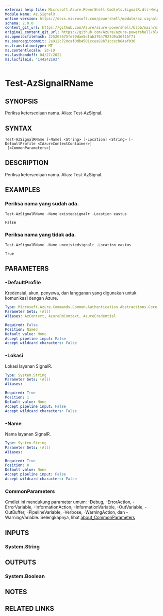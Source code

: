 ```yaml
---
external help file: Microsoft.Azure.PowerShell.Cmdlets.SignalR.dll-Help.xml
Module Name: Az.SignalR
online version: https://docs.microsoft.com/powershell/module/az.signalr/test-azsignalrname
schema: 2.0.0
content_git_url: https://github.com/Azure/azure-powershell/blob/main/src/SignalR/SignalR/help/Test-AzSignalRName.md
original_content_git_url: https://github.com/Azure/azure-powershell/blob/main/src/SignalR/SignalR/help/Test-AzSignalRName.md
ms.openlocfilehash: 225205575fe79dae5dfab37647927d9a36f15f71
ms.sourcegitcommit: 2a912c720caf0db4501ccea98b71ccecb84af036
ms.translationtype: MT
ms.contentlocale: id-ID
ms.lasthandoff: 04/27/2022
ms.locfileid: "144242193"
---
```

# Test-AzSignalRName

## SYNOPSIS
Periksa ketersediaan nama. Alias: Test-AzSignal.

## SYNTAX

```
Test-AzSignalRName [-Name] <String> [-Location] <String> [-DefaultProfile <IAzureContextContainer>]
 [<CommonParameters>]
```

## DESCRIPTION
Periksa ketersediaan nama. Alias: Test-AzSignal.

## EXAMPLES

### Periksa nama yang sudah ada.
```powershell
Test-AzSignalRName -Name existedsignalr -Location eastus
```

```output
False
```

### Periksa nama yang tidak ada.
```powershell
Test-AzSignalRName -Name unexistedsignalr -Location eastus
```

```output
True
```

## PARAMETERS

### -DefaultProfile
Kredensial, akun, penyewa, dan langganan yang digunakan untuk komunikasi dengan Azure.

```yaml
Type: Microsoft.Azure.Commands.Common.Authentication.Abstractions.Core.IAzureContextContainer
Parameter Sets: (All)
Aliases: AzContext, AzureRmContext, AzureCredential

Required: False
Position: Named
Default value: None
Accept pipeline input: False
Accept wildcard characters: False
```

### -Lokasi
Lokasi layanan SignalR.

```yaml
Type: System.String
Parameter Sets: (All)
Aliases:

Required: True
Position: 1
Default value: None
Accept pipeline input: False
Accept wildcard characters: False
```

### -Name
Nama layanan SignalR.

```yaml
Type: System.String
Parameter Sets: (All)
Aliases:

Required: True
Position: 0
Default value: None
Accept pipeline input: False
Accept wildcard characters: False
```

### CommonParameters
Cmdlet ini mendukung parameter umum: -Debug, -ErrorAction, -ErrorVariable, -InformationAction, -InformationVariable, -OutVariable, -OutBuffer, -PipelineVariable, -Verbose, -WarningAction, dan -WarningVariable. Selengkapnya, lihat [about_CommonParameters](http://go.microsoft.com/fwlink/?LinkID=113216)

## INPUTS

### System.String

## OUTPUTS

### System.Boolean

## NOTES

## RELATED LINKS
